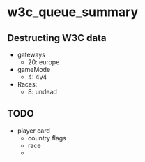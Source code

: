 # w3c_queue_summary

## Destructing W3C data
* gateways
  * 20: europe
* gameMode
  * 4: 4v4
* Races:
  * 8: undead



## TODO
* player card
  * country flags
  * race
  * 